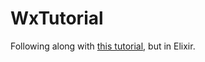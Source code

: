 # WxTutorial

Following along with [this
tutorial](https://arifishaq.wordpress.com/wp-content/uploads/2017/12/wxerlang-getting-started.pdf),
but in Elixir.
